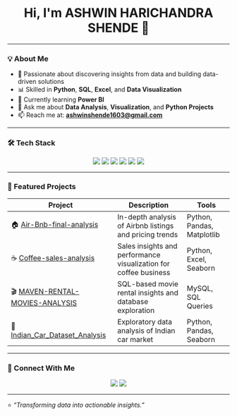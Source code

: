 <!-- 👋 PROFILE HEADER -->
<h1 align="center">Hi, I'm ASHWIN HARICHANDRA SHENDE 👋</h1>

---

### 💡 About Me
- 🎯 Passionate about discovering insights from data and building data-driven solutions  
- 📊 Skilled in **Python**, **SQL**, **Excel**, and **Data Visualization**  
- 🌱 Currently learning **Power BI**  
- 💬 Ask me about **Data Analysis**, **Visualization**, and **Python Projects**  
- 📫 Reach me at: **ashwinshende1603@gmail.com**  

---

### 🛠️ Tech Stack
<p align="center">
  <img src="https://img.shields.io/badge/Python-3776AB?logo=python&logoColor=white" />
  <img src="https://img.shields.io/badge/Pandas-150458?logo=pandas&logoColor=white" />
  <img src="https://img.shields.io/badge/NumPy-013243?logo=numpy&logoColor=white" />
  <img src="https://img.shields.io/badge/Matplotlib-005571?logo=plotly&logoColor=white" />
  <img src="https://img.shields.io/badge/SQL-336791?logo=mysql&logoColor=white" />
  <img src="https://img.shields.io/badge/Excel-217346?logo=microsoft-excel&logoColor=white" />
 
</p>

---

### 🚀 Featured Projects
| Project | Description | Tools |
|----------|--------------|--------|
| 🏠 [Air-Bnb-final-analysis](https://github.com/ashwinshende/Air-Bnb-final-analysis) | In-depth analysis of Airbnb listings and pricing trends | Python, Pandas, Matplotlib |
| ☕ [Coffee-sales-analysis](https://github.com/ashwinshende/Coffee-sales-analysis) | Sales insights and performance visualization for coffee business | Python, Excel, Seaborn |
| 🎬 [MAVEN-RENTAL-MOVIES-ANALYSIS](https://github.com/ashwinshende/MAVEN-RENTAL-MOVIES-ANALYSIS) | SQL-based movie rental insights and database exploration | MySQL, SQL Queries |
| 🚗 [Indian_Car_Dataset_Analysis](https://github.com/ashwinshende/Indian_Car_Dataset_Analysis) | Exploratory data analysis of Indian car market | Python, Pandas, Seaborn |

---

### 🤝 Connect With Me
<p align="center">
  <a href="mailto:ashwinshende1603@gmail.com"><img src="https://img.shields.io/badge/Email-D14836?logo=gmail&logoColor=white" /></a>
  <a href="https://github.com/ashwinshende"><img src="https://img.shields.io/badge/GitHub-181717?logo=github&logoColor=white" /></a>
</p>

---

⭐ *“Transforming data into actionable insights.”*
